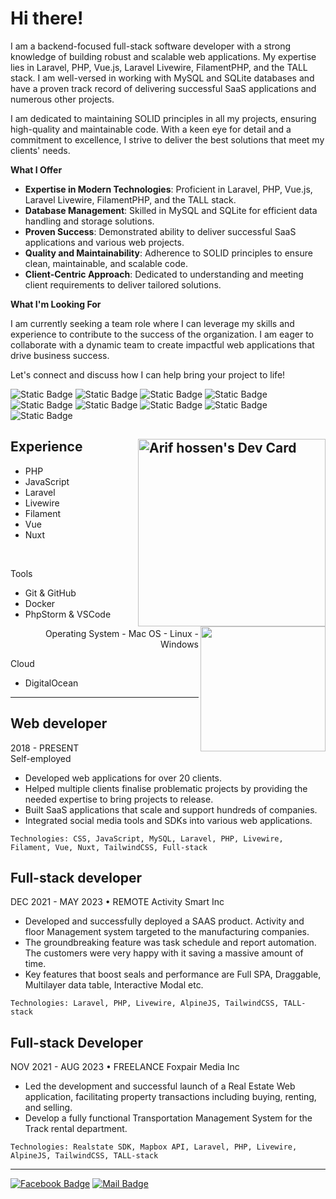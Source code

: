 # Hi there!

I am a backend-focused full-stack software developer with a strong knowledge of building robust and scalable web applications. My expertise lies in Laravel, PHP, Vue.js, Laravel Livewire, FilamentPHP, and the TALL stack. I am well-versed in working with MySQL and SQLite databases and have a proven track record of delivering successful SaaS applications and numerous other projects.

I am dedicated to maintaining SOLID principles in all my projects, ensuring high-quality and maintainable code. With a keen eye for detail and a commitment to excellence, I strive to deliver the best solutions that meet my clients' needs.

**What I Offer**

- **Expertise in Modern Technologies**: Proficient in Laravel, PHP, Vue.js, Laravel Livewire, FilamentPHP, and the TALL stack.
- **Database Management**: Skilled in MySQL and SQLite for efficient data handling and storage solutions.
- **Proven Success**: Demonstrated ability to deliver successful SaaS applications and various web projects.
- **Quality and Maintainability**: Adherence to SOLID principles to ensure clean, maintainable, and scalable code.
- **Client-Centric Approach**: Dedicated to understanding and meeting client requirements to deliver tailored solutions.

**What I'm Looking For**

I am currently seeking a team role where I can leverage my skills and experience to contribute to the success of the organization. I am eager to collaborate with a dynamic team to create impactful web applications that drive business success.

Let's connect and discuss how I can help bring your project to life!


![Static Badge](https://img.shields.io/badge/Full--stack-white) ![Static Badge](https://img.shields.io/badge/TALL_stack-white) ![Static Badge](https://img.shields.io/badge/Filament-white) ![Static Badge](https://img.shields.io/badge/PHP-white) ![Static Badge](https://img.shields.io/badge/Laravel-white) ![Static Badge](https://img.shields.io/badge/JavaScript-white) ![Static Badge](https://img.shields.io/badge/Vue-white) ![Static Badge](https://img.shields.io/badge/Nuxt-white) ![Static Badge](https://img.shields.io/badge/Tailwind_CSS-white)


<a href="https://app.daily.dev/arifhossendev"><img align="right" src="https://api.daily.dev/devcards/v2/p2FgjQxxUstNyVgLZKREJ.png?r=yma" width="300" alt="Arif hossen's Dev Card"/></a>
Experience
---
<img height=200 align="right" src="https://github-readme-stats.vercel.app/api/top-langs?username=arifhossen-dev&layout=compact&langs_count=8&card_width=320" />

- PHP
- JavaScript
- Laravel
- Livewire
- Filament
- Vue
- Nuxt
<br/>

Tools
- Git & GitHub
- Docker
- PhpStorm & VSCode

<div align="right">
  Operating System
- Mac OS
- Linux
- Windows
</div>

Cloud
- DigitalOcean

---

## Web developer
2018 - PRESENT  
Self-employed  
- Developed web applications for over 20 clients.
- Helped multiple clients finalise problematic projects by providing the needed expertise to bring projects to release.
- Built SaaS applications that scale and support hundreds of companies.
- Integrated social media tools and SDKs into various web applications.

```Technologies: CSS, JavaScript, MySQL, Laravel, PHP, Livewire, Filament, Vue, Nuxt, TailwindCSS, Full-stack```

## Full-stack developer
DEC 2021 - MAY 2023 • REMOTE
Activity Smart Inc

- Developed and successfully deployed a SAAS product. Activity and floor Management system targeted to the manufacturing companies.
- The groundbreaking feature was task schedule and report automation. The customers were very happy with it saving a massive amount of time.
- Key features that boost seals and performance are Full SPA, Draggable, Multilayer data table, Interactive Modal etc.

```Technologies: Laravel, PHP, Livewire, AlpineJS, TailwindCSS, TALL-stack```

## Full-stack Developer
NOV 2021 - AUG 2023 • FREELANCE
Foxpair Media Inc

- Led the development and successful launch of a Real Estate Web application, facilitating property transactions including buying, renting, and selling.
- Develop a fully functional Transportation Management System for the Track rental department.

```Technologies: Realstate SDK, Mapbox API, Laravel, PHP, Livewire, AlpineJS, TailwindCSS, TALL-stack```


---
[![Facebook Badge](https://img.shields.io/badge/linkedin-1877F2?style=for-the-badge&logo=linkedin&logoColor=white)](https://www.linkedin.com/in/arifhossen-dev/)  [![Mail Badge](https://img.shields.io/badge/Gmail-D14836?style=for-the-badge&logo=gmail&logoColor=white)](mailto:ahak.bsl@gmail.com)
